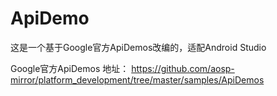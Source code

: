 # ApiDemo
这是一个基于Google官方ApiDemos改编的，适配Android Studio

Google官方ApiDemos 地址：
https://github.com/aosp-mirror/platform_development/tree/master/samples/ApiDemos